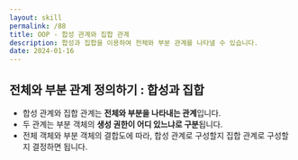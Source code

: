 ```yaml
---
layout: skill
permalink: /88
title: OOP - 합성 관계와 집합 관계
description: 합성과 집합을 이용하여 전체와 부분 관계를 나타낼 수 있습니다.
date: 2024-01-16
---
```



## 전체와 부분 관계 정의하기 : 합성과 집합

- 합성 관계와 집합 관계는 **전체와 부분을 나타내는 관계**입니다.
- 두 관계는 부분 객체의 **생성 권한이 어디 있느냐로 구분**됩니다.
- 전체 객체와 부분 객체의 결합도에 따라, 합성 관계로 구성할지 집합 관계로 구성할지 결정하면 됩니다.


